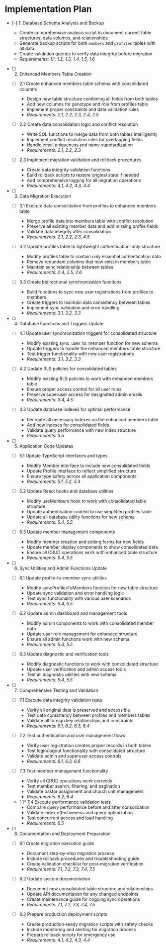 # Implementation Plan

- [-] 1. Database Schema Analysis and Backup



  - Create comprehensive analysis script to document current table structures, data volumes, and relationships
  - Generate backup scripts for both `members` and `profiles` tables with all data
  - Create validation queries to verify data integrity before migration
  - _Requirements: 1.1, 1.2, 1.3, 1.4, 1.5, 1.6_

- [ ] 2. Enhanced Members Table Creation
  - [ ] 2.1 Create enhanced members table schema with consolidated columns
    - Design new table structure combining all fields from both tables
    - Add new columns for genotype and role from profiles table
    - Implement proper constraints and data validation rules
    - _Requirements: 2.1, 2.2, 2.3, 2.4, 2.5_

  - [ ] 2.2 Create data consolidation logic and conflict resolution
    - Write SQL functions to merge data from both tables intelligently
    - Implement conflict resolution rules for overlapping fields
    - Handle email uniqueness and name standardization
    - _Requirements: 2.1, 2.2, 2.3_

  - [ ] 2.3 Implement migration validation and rollback procedures
    - Create data integrity validation functions
    - Build rollback scripts to restore original state if needed
    - Add comprehensive logging for all migration operations
    - _Requirements: 4.1, 4.2, 4.3, 4.4_

- [ ] 3. Data Migration Execution
  - [ ] 3.1 Execute data consolidation from profiles to enhanced members table
    - Merge profile data into members table with conflict resolution
    - Preserve all existing member data and add missing profile fields
    - Validate data integrity after consolidation
    - _Requirements: 2.1, 2.2, 2.3, 4.5_

  - [ ] 3.2 Update profiles table to lightweight authentication-only structure
    - Modify profiles table to contain only essential authentication data
    - Remove redundant columns that now exist in members table
    - Maintain sync relationship between tables
    - _Requirements: 2.4, 2.5, 2.6_

  - [ ] 3.3 Create bidirectional synchronization functions
    - Build functions to sync new user registrations from profiles to members
    - Create triggers to maintain data consistency between tables
    - Implement sync validation and error handling
    - _Requirements: 3.1, 3.2, 3.3_

- [ ] 4. Database Functions and Triggers Update
  - [ ] 4.1 Update user synchronization triggers for consolidated structure
    - Modify existing sync_user_to_member function for new schema
    - Update triggers to handle the enhanced members table structure
    - Test trigger functionality with new user registrations
    - _Requirements: 3.1, 3.2, 3.3_

  - [ ] 4.2 Update RLS policies for consolidated tables
    - Modify existing RLS policies to work with enhanced members table
    - Ensure proper access control for all user roles
    - Preserve superuser access for designated admin emails
    - _Requirements: 3.4, 4.5_

  - [ ] 4.3 Update database indexes for optimal performance
    - Recreate all necessary indexes on the enhanced members table
    - Add new indexes for consolidated fields
    - Validate query performance with new index structure
    - _Requirements: 3.5_

- [ ] 5. Application Code Updates
  - [ ] 5.1 Update TypeScript interfaces and types
    - Modify Member interface to include new consolidated fields
    - Update Profile interface to reflect simplified structure
    - Ensure type safety across all application components
    - _Requirements: 5.1, 5.2, 5.3_

  - [ ] 5.2 Update React hooks and database utilities
    - Modify useMembers hook to work with consolidated table structure
    - Update authentication context to use simplified profiles table
    - Update all database utility functions for new schema
    - _Requirements: 5.4, 5.5_

  - [ ] 5.3 Update member management components
    - Modify member creation and editing forms for new fields
    - Update member display components to show consolidated data
    - Ensure all CRUD operations work with enhanced table structure
    - _Requirements: 5.4, 5.5_

- [ ] 6. Sync Utilities and Admin Functions Update
  - [ ] 6.1 Update profile-to-member sync utilities
    - Modify syncProfilesToMembers function for new table structure
    - Update sync validation and error handling logic
    - Test sync functionality with various user scenarios
    - _Requirements: 5.4, 5.5_

  - [ ] 6.2 Update admin dashboard and management tools
    - Modify admin components to work with consolidated member data
    - Update user role management for enhanced structure
    - Ensure all admin functions work with new schema
    - _Requirements: 5.4, 5.5_

  - [ ] 6.3 Update diagnostic and verification tools
    - Modify diagnostic functions to work with consolidated structure
    - Update user verification and admin access tools
    - Test all diagnostic utilities with new schema
    - _Requirements: 5.4, 5.5_

- [ ] 7. Comprehensive Testing and Validation
  - [ ] 7.1 Execute data integrity validation tests
    - Verify all original data is preserved and accessible
    - Test data consistency between profiles and members tables
    - Validate all foreign key relationships and constraints
    - _Requirements: 6.1, 6.2, 6.3, 6.4_

  - [ ] 7.2 Test authentication and user management flows
    - Verify user registration creates proper records in both tables
    - Test login/logout functionality with consolidated structure
    - Validate admin and superuser access controls
    - _Requirements: 6.1, 6.3, 6.6_

  - [ ] 7.3 Test member management functionality
    - Verify all CRUD operations work correctly
    - Test member search, filtering, and pagination
    - Validate pastor assignment and church unit management
    - _Requirements: 6.2, 6.4_

  - [ ]* 7.4 Execute performance validation tests
    - Compare query performance before and after consolidation
    - Validate index effectiveness and query optimization
    - Test concurrent access and load handling
    - _Requirements: 6.5_

- [ ] 8. Documentation and Deployment Preparation
  - [ ] 8.1 Create migration execution guide
    - Document step-by-step migration process
    - Include rollback procedures and troubleshooting guide
    - Create validation checklist for post-migration verification
    - _Requirements: 7.1, 7.2, 7.3, 7.4, 7.5_

  - [ ] 8.2 Update system documentation
    - Document new consolidated table structure and relationships
    - Update API documentation for any changed endpoints
    - Create maintenance guide for ongoing sync operations
    - _Requirements: 7.1, 7.2, 7.3, 7.4, 7.5_

  - [ ] 8.3 Prepare production deployment scripts
    - Create production-ready migration scripts with safety checks
    - Include monitoring and alerting for migration process
    - Prepare rollback scripts for emergency use
    - _Requirements: 4.1, 4.2, 4.3, 4.4_